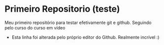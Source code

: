 # Primeiro Repositorio (teste)

Meu primeiro repositório para testar efetivamente git e github. Seguindo pelo curso do curso em vídeo

- Esta linha foi alterada pelo próprio editor do Github. Realmente incrível :)
